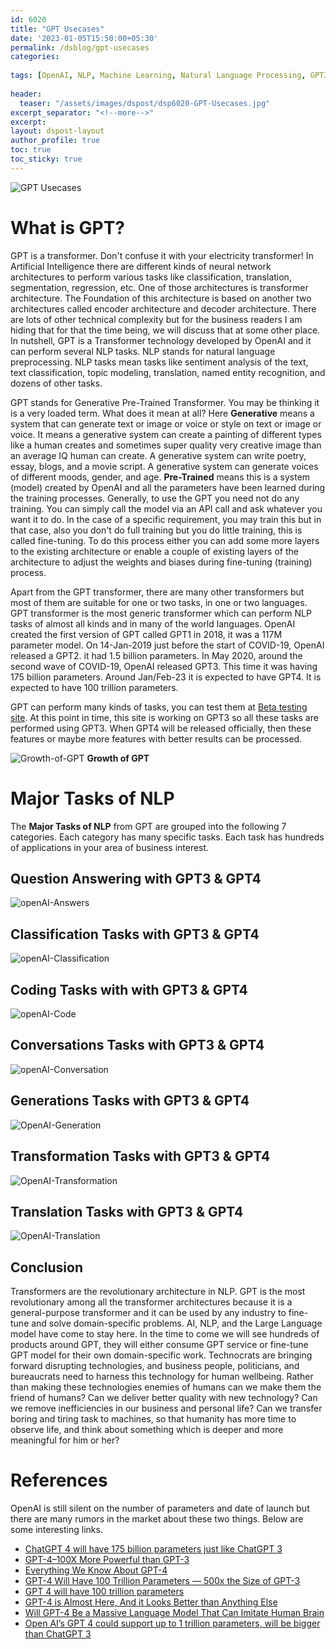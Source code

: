 ```yaml
--- 
id: 6020       
title: "GPT Usecases"   
date: '2023-01-05T15:50:00+05:30'   
permalink: /dsblog/gpt-usecases 
categories:   
   
tags: [OpenAI, NLP, Machine Learning, Natural Language Processing, GPT3]   
   
header:   
  teaser: "/assets/images/dspost/dsp6020-GPT-Usecases.jpg"   
excerpt_separator: "<!--more-->"   
excerpt:   
layout: dspost-layout   
author_profile: true   
toc: true   
toc_sticky: true
--- 
```


   
![GPT Usecases](/assets/images/dspost/dsp6020-GPT-Usecases.jpg)   

# What is GPT?   

GPT is a transformer. Don't confuse it with your electricity transformer! In Artificial Intelligence there are different kinds of neural network architectures to perform various tasks like classification, translation, segmentation, regression, etc. One of those architectures is transformer architecture. The Foundation of this architecture is based on another two architectures called encoder architecture and decoder architecture. There are lots of other technical complexity but for the business readers I am hiding that for that the time being, we will discuss that at some other place. In nutshell, GPT is a Transformer technology developed by OpenAI and it can perform several NLP tasks. NLP stands for natural language preprocessing. NLP tasks mean tasks like sentiment analysis of the text, text classification, topic modeling, translation, named entity recognition, and dozens of other tasks.

GPT stands for Generative Pre-Trained Transformer. You may be thinking it is a very loaded term. What does it mean at all? Here **Generative** means a system that can generate text or image or voice or style on text or image or voice. It means a generative system can create a painting of different types like a human creates and sometimes super quality very creative image than an average IQ human can create. A generative system can write poetry, essay, blogs, and a movie script. A generative system can generate voices of different moods, gender, and age. **Pre-Trained** means this is a system (model) created by OpenAI and all the parameters have been learned during the training processes. Generally, to use the GPT you need not do any training. You can simply call the model via an API call and ask whatever you want it to do. In the case of a specific requirement, you may train this but in that case, also you don't do full training but you do little training, this is called fine-tuning. To do this process either you can add some more layers to the existing architecture or enable a couple of existing layers of the architecture to adjust the weights and biases during fine-tuning (training) process.     

Apart from the GPT transformer, there are many other transformers but most of them are suitable for one or two tasks, in one or two languages. GPT transformer is the most generic transformer which can perform NLP tasks of almost all kinds and in many of the world languages. OpenAI created the first version of GPT called GPT1 in 2018, it was a 117M parameter model. On 14-Jan-2019 just before the start of COVID-19, OpenAI released a GPT2. it had 1.5 billion parameters. In May 2020, around the second wave of COVID-19, OpenAI released GPT3. This time it was having 175 billion parameters. Around Jan/Feb-23 it is expected to have GPT4. It is expected to have 100 trillion parameters.
   
GPT can perform many kinds of tasks, you can test them at [Beta testing site](https://beta.openai.com). At this point in time, this site is working on GPT3 so all these tasks are performed using GPT3. When GPT4 will be released officially, then these features or maybe more features with better results can be processed.
 
![Growth-of-GPT](/assets/images/dspost/gpt/Growth-of-GPT.png)
**Growth of GPT**

# Major Tasks of NLP 
The **Major Tasks of NLP** from GPT are grouped into the following 7 categories. Each category has many specific tasks. Each task has hundreds of applications in your area of business interest.

## Question Answering with GPT3 & GPT4
![openAI-Answers](/assets/images/dspost/gpt/openAI-Answers.png)

## Classification Tasks with GPT3 & GPT4
![openAI-Classification](/assets/images/dspost/gpt/openAI-Classification.png)

## Coding Tasks with with GPT3 & GPT4
![openAI-Code](/assets/images/dspost/gpt/openAI-Code.png)

## Conversations Tasks with GPT3 & GPT4
![openAI-Conversation](/assets/images/dspost/gpt/openAI-Conversation.png)

## Generations Tasks with GPT3 & GPT4
![OpenAI-Generation](/assets/images/dspost/gpt/OpenAI-Generation.jpg)

## Transformation Tasks with GPT3 & GPT4
![OpenAI-Transformation](/assets/images/dspost/gpt/OpenAI-Transformation.png)

## Translation Tasks with GPT3 & GPT4
![OpenAI-Translation](/assets/images/dspost/gpt/OpenAI-Translation.png)

## Conclusion
Transformers are the revolutionary architecture in NLP. GPT is the most revolutionary among all the transformer architectures because it is a general-purpose transformer and it can be used by any industry to fine-tune and solve domain-specific problems. AI, NLP, and the Large Language model have come to stay here. In the time to come we will see hundreds of products around GPT, they will either consume GPT service or fine-tune GPT model for their own domain-specific work. Technocrats are bringing forward disrupting technologies, and business people, politicians, and bureaucrats need to harness this technology for human wellbeing. Rather than making these technologies enemies of humans can we make them the friend of humans? Can we deliver better quality with new technology? Can we remove inefficiencies in our business and personal life? Can we transfer boring and tiring task to machines, so that humanity has more time to observe life, and think about something which is deeper and more meaningful for him or her?

# References
OpenAI is still silent on the number of parameters and date of launch but there are many rumors in the market about these two things. Below are some interesting links.

- [ChatGPT 4 will have 175 billion parameters just like ChatGPT 3](https://indianexpress.com/article/technology/tech-news-technology/chatgpt-4-release-features-specifications-parameters-8344149/#:~:text=ChatGPT%204%20parameters&text=According%20to%20the%20response%2C%20ChatGPT,just%20like%20the%20ChatGPT%203.
)
- [GPT-4–100X More Powerful than GPT-3](https://medium.com/geekculture/gpt-4-100x-more-powerful-than-gpt-3-38c57f51e4e3)
- [Everything We Know About GPT-4](https://www.datacamp.com/blog/what-we-know-gpt4)
- [GPT-4 Will Have 100 Trillion Parameters — 500x the Size of GPT-3](https://towardsdatascience.com/gpt-4-will-have-100-trillion-parameters-500x-the-size-of-gpt-3-582b98d82253)
- [GPT 4 will have 100 trillion parameters](https://www.reddit.com/r/singularity/comments/pczhhn/gpt_4_will_have_100_trillion_parameters/)
- [GPT-4 is Almost Here, And it Looks Better than Anything Else](https://analyticsindiamag.com/gpt-4-is-almost-here-and-it-looks-better-than-anything-else/)
- [Will GPT-4 Be a Massive Language Model That Can Imitate Human Brain](https://www.analyticsinsight.net/will-gpt-4-be-a-massive-language-model-that-can-imitate-human-brain/)
- [Open AI’s GPT 4 could support up to 1 trillion parameters, will be bigger than ChatGPT 3](https://indianexpress.com/article/technology/tech-news-technology/chatgpt-4-release-features-specifications-parameters-8344149/)




